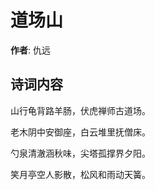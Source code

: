 # 道场山

**作者**: 仇远

## 诗词内容

山行龟背路羊肠，伏虎禅师古道场。

老木阴中安御座，白云堆里抚僧床。

勺泉清澈涵秋味，尖塔孤撑界夕阳。

笑月亭空人影散，松风和雨动天簧。

